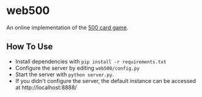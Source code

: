 # web500

An online implementation of the [500 card game].

[500 card game]: https://en.wikipedia.org/wiki/500_(card_game)

## How To Use

- Install dependencies with `pip install -r requirements.txt`
- Configure the server by editing `web500/config.py`
- Start the server with `python server.py`.
- If you didn't configure the server, the default instance can be accessed at
  http://localhost:8888/
